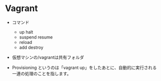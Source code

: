 # Vagrant

* コマンド
	- up halt
	- suspend resume
	- reload
	- add destroy

* 仮想マシンの/vagrantは共有フォルダ

* Provisioning というのは「vagrant up」をしたあとに、自動的に実行される一連の処理のことを指します。
